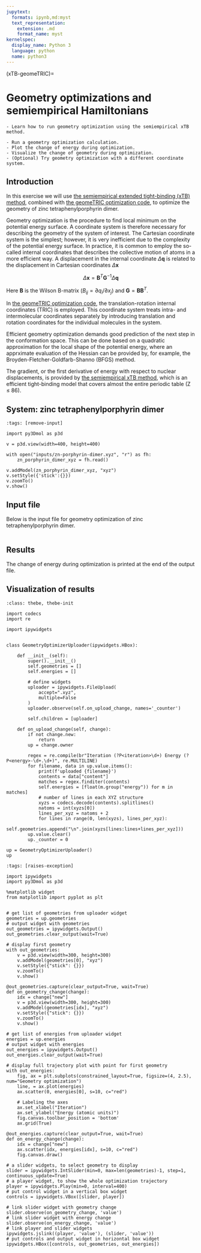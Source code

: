 ```yaml
---
jupytext:
  formats: ipynb,md:myst
  text_representation:
    extension: .md
    format_name: myst
kernelspec:
  display_name: Python 3
  language: python
  name: python3
---
```


(xTB-geomeTRIC)=

# Geometry optimizations and semiempirical Hamiltonians

```{objectives}
- Learn how to run geometry optimization using the semiempirical xTB method.
```

```{keypoints}
- Run a geometry optimization calculation.
- Plot the change of energy during optimization.
- Visualize the change of geometry during optimization.
- (Optional) Try geometry optimization with a different coordinate system.
```

## Introduction

In this exercise we will use [the semiempirical extended tight-binding (xTB)
method](https://onlinelibrary.wiley.com/doi/10.1002/wcms.1493),
combined with [the geomeTRIC optimization code](https://aip.scitation.org/doi/10.1063/1.4952956),
to optimize the geometry of zinc tetraphenylporphyrin dimer.

Geometry optimization is the procedure to find local minimum on the potential 
energy surface. A coordinate system is therefore necessary for describing the
geometry of the system of interest. The Cartesian coordinate system is the 
simplest; however, it is very inefficient due to the complexity of the potential
energy surface. In practice, it is common to employ the so-called internal coordinates
that describes the collective motion of atoms in a more efficient way. A displacement
in the internal coordinate $\Delta \mathbf{q}$ is related to the displacement in
Cartesian coordinates $\Delta \mathbf{x}$

$$
\Delta \mathbf{x} = \mathbf{B}^T \mathbf{G}^{-1} \Delta \mathbf{q}
$$

Here $\mathbf{B}$ is the Wilson B-matrix ($B_{ij} = \partial q_i / \partial x_j$)
and $\mathbf{G} = \mathbf{B} \mathbf{B}^T$.

In [the geomeTRIC optimization code](https://aip.scitation.org/doi/10.1063/1.4952956),
the translation-rotation internal coordinates
(TRIC) is employed. This coordinate system treats intra- and intermolecular 
coordinates separately by introducing translation and rotation coordinates
for the individual molecules in the system.

Efficient geometry optimization demands good prediction of the next step in the 
conformation space. This can be done based on a quadratic approximation for the local
shape of the potential energy, where an apprximate evaluation of the Hessian can be
provided by, for example, the Broyden-Fletcher-Goldfarb-Shanno (BFGS) method.

The gradient, or the first derivative of energy with respect to nuclear displacements,
is provided by [the semiempirical xTB method](https://onlinelibrary.wiley.com/doi/10.1002/wcms.1493),
which is an efficient tight-binding model
that covers almost the entire periodic table (Z $\le$ 86).

## System: zinc tetraphenylporphyrin dimer

```{code-cell} ipython3
:tags: [remove-input]

import py3Dmol as p3d

v = p3d.view(width=400, height=400)

with open("inputs/zn-porphyrin-dimer.xyz", "r") as fh:
    zn_porphyrin_dimer_xyz = fh.read()

v.addModel(zn_porphyrin_dimer_xyz, "xyz")
v.setStyle({'stick':{}})
v.zoomTo()
v.show()
```

## Input file

Below is the input file for geometry optimization of zinc tetraphenylporphyrin dimer.

```{literalinclude} inputs/zn-porphyrin-dimer.inp
```

## Results

The change of energy during optimization is printed at the end of the output file.

## Visualization of results

```{code-cell} ipython3
:class: thebe, thebe-init

import codecs
import re

import ipywidgets


class GeometryOptimizerUploader(ipywidgets.HBox):
    
    def __init__(self):
        super().__init__()
        self.geometries = []
        self.energies = []
        
        # define widgets
        uploader = ipywidgets.FileUpload(
            accept=".xyz",
            multiple=False
        )
        uploader.observe(self.on_upload_change, names='_counter')
        
        self.children = [uploader]

    def on_upload_change(self, change):
        if not change.new:
            return
        up = change.owner
        
        regex = re.compile(br"Iteration (?P<iteration>\d+) Energy (?P<energy>-\d+.\d+)", re.MULTILINE)
        for filename, data in up.value.items():
            print(f'uploaded {filename}')
            contents = data["content"]
            matches = regex.finditer(contents)
            self.energies = [float(m.group("energy")) for m in matches]
            # number of lines in each XYZ structure
            xyzs = codecs.decode(contents).splitlines()
            natoms = int(xyzs[0])
            lines_per_xyz = natoms + 2
            for lines in range(0, len(xyzs), lines_per_xyz):
                self.geometries.append("\n".join(xyzs[lines:lines+lines_per_xyz]))
        up.value.clear()
        up._counter = 0

up = GeometryOptimizerUploader()
up
```

```{code-cell} ipython3
:tags: [raises-exception]

import ipywidgets
import py3Dmol as p3d

%matplotlib widget
from matplotlib import pyplot as plt


# get list of geometries from uploader widget
geometries = up.geometries
# output widget with geometries
out_geometries = ipywidgets.Output()
out_geometries.clear_output(wait=True)

# display first geometry
with out_geometries:
    v = p3d.view(width=300, height=300)
    v.addModel(geometries[0], "xyz")
    v.setStyle({"stick": {}})
    v.zoomTo()
    v.show()
    
@out_geometries.capture(clear_output=True, wait=True)
def on_geometry_change(change):
    idx = change["new"]
    v = p3d.view(width=300, height=300)
    v.addModel(geometries[idx], "xyz")
    v.setStyle({"stick": {}})
    v.zoomTo()
    v.show()

# get list of energies from uploader widget
energies = up.energies
# output widget with energies
out_energies = ipywidgets.Output()
out_energies.clear_output(wait=True)

# display full trajectory plot with point for first geometry
with out_energies:
    fig, ax = plt.subplots(constrained_layout=True, figsize=(4, 2.5), num="Geometry optimization")
    line, = ax.plot(energies)
    ax.scatter(0, energies[0], s=10, c="red")

    # Labeling the axes
    ax.set_xlabel("Iteration")
    ax.set_ylabel("Energy (atomic units)")
    fig.canvas.toolbar_position = 'bottom'
    ax.grid(True)

@out_energies.capture(clear_output=True, wait=True)
def on_energy_change(change):
    idx = change["new"]
    ax.scatter(idx, energies[idx], s=10, c="red")
    fig.canvas.draw()
    
# a slider widgets, to select geometry to display
slider = ipywidgets.IntSlider(min=0, max=len(geometries)-1, step=1, continuous_update=True)
# a player widget, to show the whole optimization trajectory
player = ipywidgets.Play(min=0, interval=400)
# put control widget in a vertical box widget
controls = ipywidgets.VBox([slider, player])

# link slider widget with geometry change
slider.observe(on_geometry_change, 'value')
# link slider widget with energy change
slider.observe(on_energy_change, 'value')
# link player and slider widgets
ipywidgets.jslink((player, 'value'), (slider, 'value'))
# put controls and output widget in horizontal box widget
ipywidgets.HBox([controls, out_geometries, out_energies])
```

